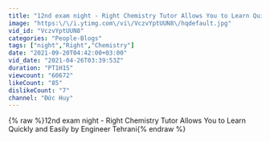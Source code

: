```yaml
---
title: "12nd exam night - Right Chemistry Tutor Allows You to Learn Quickly and Easily by Engineer Tehrani"
image: "https:\/\/i.ytimg.com\/vi\/VczvYptUUN8\/hqdefault.jpg"
vid_id: "VczvYptUUN8"
categories: "People-Blogs"
tags: ["night","Right","Chemistry"]
date: "2021-09-20T04:42:00+03:00"
vid_date: "2021-04-26T03:39:53Z"
duration: "PT1H1S"
viewcount: "60672"
likeCount: "85"
dislikeCount: "7"
channel: "Đức Huy"
---
```

{% raw %}12nd exam night - Right Chemistry Tutor Allows You to Learn Quickly and Easily by Engineer Tehrani{% endraw %}
